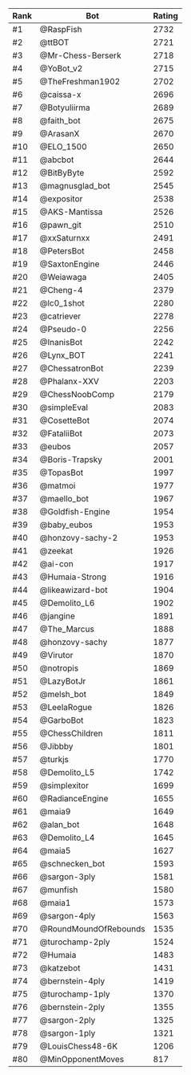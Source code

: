 Rank|Bot|Rating
---|---|---
#1|@RaspFish|2732
#2|@ttBOT|2721
#3|@Mr-Chess-Berserk|2718
#4|@YoBot_v2|2715
#5|@TheFreshman1902|2702
#6|@caissa-x|2696
#7|@Botyuliirma|2689
#8|@faith_bot|2675
#9|@ArasanX|2670
#10|@ELO_1500|2650
#11|@abcbot|2644
#12|@BitByByte|2592
#13|@magnusglad_bot|2545
#14|@expositor|2538
#15|@AKS-Mantissa|2526
#16|@pawn_git|2510
#17|@xxSaturnxx|2491
#18|@PetersBot|2458
#19|@SaxtonEngine|2446
#20|@Weiawaga|2405
#21|@Cheng-4|2379
#22|@lc0_1shot|2280
#23|@catriever|2278
#24|@Pseudo-0|2256
#25|@InanisBot|2242
#26|@Lynx_BOT|2241
#27|@ChessatronBot|2239
#28|@Phalanx-XXV|2203
#29|@ChessNoobComp|2179
#30|@simpleEval|2083
#31|@CosetteBot|2074
#32|@FataliiBot|2073
#33|@eubos|2057
#34|@Boris-Trapsky|2001
#35|@TopasBot|1997
#36|@matmoi|1977
#37|@maello_bot|1967
#38|@Goldfish-Engine|1954
#39|@baby_eubos|1953
#40|@honzovy-sachy-2|1953
#41|@zeekat|1926
#42|@ai-con|1917
#43|@Humaia-Strong|1916
#44|@likeawizard-bot|1904
#45|@Demolito_L6|1902
#46|@jangine|1891
#47|@The_Marcus|1888
#48|@honzovy-sachy|1877
#49|@Virutor|1870
#50|@notropis|1869
#51|@LazyBotJr|1861
#52|@melsh_bot|1849
#53|@LeelaRogue|1826
#54|@GarboBot|1823
#55|@ChessChildren|1811
#56|@Jibbby|1801
#57|@turkjs|1770
#58|@Demolito_L5|1742
#59|@simplexitor|1699
#60|@RadianceEngine|1655
#61|@maia9|1649
#62|@alan_bot|1648
#63|@Demolito_L4|1645
#64|@maia5|1627
#65|@schnecken_bot|1593
#66|@sargon-3ply|1581
#67|@munfish|1580
#68|@maia1|1573
#69|@sargon-4ply|1563
#70|@RoundMoundOfRebounds|1535
#71|@turochamp-2ply|1524
#72|@Humaia|1483
#73|@katzebot|1431
#74|@bernstein-4ply|1419
#75|@turochamp-1ply|1370
#76|@bernstein-2ply|1355
#77|@sargon-2ply|1325
#78|@sargon-1ply|1321
#79|@LouisChess48-6K|1206
#80|@MinOpponentMoves|817
